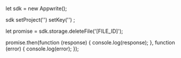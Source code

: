 let sdk = new Appwrite();

sdk
    setProject('')
    setKey('')
;

let promise = sdk.storage.deleteFile('[FILE_ID]');

promise.then(function (response) {
    console.log(response);
}, function (error) {
    console.log(error);
});